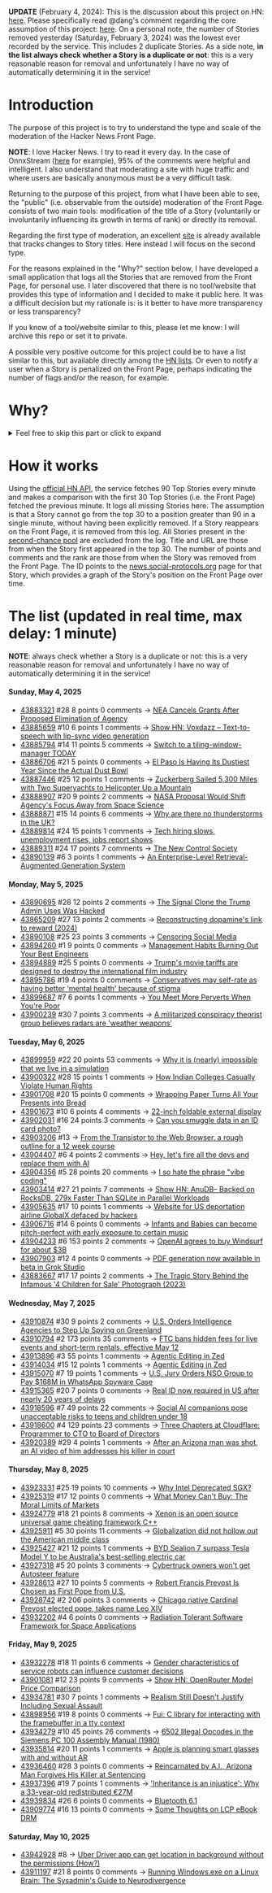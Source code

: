 **UPDATE** (February 4, 2024): This is the discussion about this project on HN: [here](https://news.ycombinator.com/item?id=39230513). Please specifically read @dang's comment regarding the core assumption of this project: [here](https://news.ycombinator.com/item?id=39231537). On a personal note, the number of Stories removed yesterday (Saturday, February 3, 2024) was the lowest ever recorded by the service. This includes 2 duplicate Stories. As a side note, **in the list always check whether a Story is a duplicate or not**: this is a very reasonable reason for removal and unfortunately I have no way of automatically determining it in the service!

# Introduction

The purpose of this project is to try to understand the type and scale of the moderation of the Hacker News Front Page.

**NOTE**: I love Hacker News. I try to read it every day. In the case of OnnxStream ([here](https://news.ycombinator.com/item?id=37752632) for example), 95% of the comments were helpful and intelligent. I also understand that moderating a site with huge traffic and where users are basically anonymous must be a very difficult task.

Returning to the purpose of this project, from what I have been able to see, the "public" (i.e. observable from the outside) moderation of the Front Page consists of two main tools: modification of the title of a Story (voluntarily or involuntarily influencing its growth in terms of rank) or directly its removal.

Regarding the first type of moderation, an excellent [site](https://hackernewstitles.netlify.app/) is already available that tracks changes to Story titles. Here instead I will focus on the second type.

For the reasons explained in the "Why?" section below, I have developed a small application that logs all the Stories that are removed from the Front Page, for personal use. I later discovered that there is no tool/website that provides this type of information and I decided to make it public here. It was a difficult decision but my rationale is: is it better to have more transparency or less transparency?

If you know of a tool/website similar to this, please let me know: I will archive this repo or set it to private.

A possible very positive outcome for this project could be to have a list similar to this, but available directly among the [HN lists](https://news.ycombinator.com/lists). Or even to notify a user when a Story is penalized on the Front Page, perhaps indicating the number of flags and/or the reason, for example.

# Why?

<details>
<summary>Feel free to skip this part or click to expand</summary>

A friend of mine posted two Stories on Hacker News related to OnnxStream (31 days apart), the first related to SDXL Turbo support and the second related to TinyLlama and Mistral 7B support.

In the case of the [first](https://news.ycombinator.com/item?id=38646969), the Story was among the first on the Front Page, until its title was changed from "Stable Diffusion Turbo on a Raspberry Pi Zero 2 generates an image in 29 minutes" to "OnnxStream: Stable Diffusion XL 1.0 Base on a Raspberry Pi Zero 2". This effectively "killed" the Story. One user pointed out that the new title didn't reflect the spirit of the Story (thanks @practice9).

In the case of the [second](https://news.ycombinator.com/item?id=38991145), the Story was in third place on the Front Page, less than an hour after the submission. In this case it was simply removed from the Front Page.

Having discovered this, perplexed, I sent an email to the moderator. @dang, who was very kind and quick in his response, explained to me that the Story had been flagged by users even without being explicitly [flagged], and that he could therefore only hypothesize the causes of the flag. His hypothesis was that (some?) users might be fed up with news related to LLMs.

While I have no reason to doubt Daniel's good faith, it's hard to believe that HN users would be tired of LLM-related news.

So I decided to develop a small console application to determine the frequency of this phenomenon (actually I was also motivated by the prospect of writing some C# code, after more than 2 years of complete abstinence). I subsequently discovered that there were no tools/websites that monitored this specific phenomenon and I therefore decided to make it public here.

</details>

# How it works

Using the [official HN API](https://github.com/HackerNews/API), the service fetches 90 Top Stories every minute and makes a comparison with the first 30 Top Stories (i.e. the Front Page) fetched the previous minute. It logs all missing Stories here. The assumption is that a Story cannot go from the top 30 to a position greater than 90 in a single minute, without having been explicitly removed. If a Story reappears on the Front Page, it is removed from this log. All Stories present in the [second-chance pool](https://news.ycombinator.com/pool) are excluded from the log. Title and URL are those from when the Story first appeared in the top 30. The number of points and comments and the rank are those from when the Story was removed from the Front Page. The ID points to the [news.social-protocols.org](https://news.social-protocols.org) page for that Story, which provides a graph of the Story's position on the Front Page over time.

# The list (updated in real time, max delay: 1 minute)

**NOTE**: always check whether a Story is a duplicate or not: this is a very reasonable reason for removal and unfortunately I have no way of automatically determining it in the service!

#### **Sunday, May 4, 2025**
<!-- HN:43883321:start -->
* [43883321](https://news.social-protocols.org/stats?id=43883321) #28 8 points 0 comments -> [NEA Cancels Grants After Proposed Elimination of Agency](https://www.artnews.com/art-news/news/national-endowment-for-the-arts-cancels-grants-trump-1234740558/)<!-- HN:43883321:end --><!-- HN:43885659:start -->
* [43885659](https://news.social-protocols.org/stats?id=43885659) #10 6 points 1 comments -> [Show HN: Voxdazz – Text-to-speech with lip-sync video generation](https://voxdazz.com)<!-- HN:43885659:end --><!-- HN:43885794:start -->
* [43885794](https://news.social-protocols.org/stats?id=43885794) #14 11 points 5 comments -> [Switch to a tiling-window-manager TODAY](https://github.com/uint23/sxwm)<!-- HN:43885794:end --><!-- HN:43886706:start -->
* [43886706](https://news.social-protocols.org/stats?id=43886706) #21 5 points 0 comments -> [El Paso Is Having Its Dustiest Year Since the Actual Dust Bowl](https://gizmodo.com/el-paso-is-having-its-dustiest-year-since-the-actual-dust-bowl-2000596987)<!-- HN:43886706:end --><!-- HN:43887446:start -->
* [43887446](https://news.social-protocols.org/stats?id=43887446) #25 12 points 1 comments -> [Zuckerberg Sailed 5,300 Miles with Two Superyachts to Helicopter Up a Mountain](https://www.sustainability-times.com/sustainable-business/mark-zuckerberg-sailed-5300-miles-with-two-superyachts-only-to-helicopter-up-a-mountain-and-ski-down-in-billionaire-style/)<!-- HN:43887446:end --><!-- HN:43888907:start -->
* [43888907](https://news.social-protocols.org/stats?id=43888907) #20 9 points 2 comments -> [NASA Proposal Would Shift Agency's Focus Away from Space Science](https://www.nytimes.com/2025/05/02/us/politics/trump-budget-nasa-cuts.html)<!-- HN:43888907:end --><!-- HN:43888871:start -->
* [43888871](https://news.social-protocols.org/stats?id=43888871) #15 14 points 6 comments -> [Why are there no thunderstorms in the UK?](https://www.onepotscience.com/why-are-there-no-thunderstorms-in-the-uk/)<!-- HN:43888871:end --><!-- HN:43889814:start -->
* [43889814](https://news.social-protocols.org/stats?id=43889814) #24 15 points 1 comments -> [Tech hiring slows, unemployment rises, jobs report shows](https://www.computerworld.com/article/3976643/tech-hiring-slows-unemployment-rises-jobs-report-shows.html)<!-- HN:43889814:end --><!-- HN:43889311:start -->
* [43889311](https://news.social-protocols.org/stats?id=43889311) #24 17 points 7 comments -> [The New Control Society](https://www.thenewatlantis.com/publications/the-new-control-society)<!-- HN:43889311:end --><!-- HN:43890139:start -->
* [43890139](https://news.social-protocols.org/stats?id=43890139) #6 3 points 1 comments -> [An Enterprise-Level Retrieval-Augmented Generation System](https://comfyai.app/article/llm-applications/enterprise-level-rag-hands-on-practice-II)<!-- HN:43890139:end -->
#### **Monday, May 5, 2025**
<!-- HN:43890695:start -->
* [43890695](https://news.social-protocols.org/stats?id=43890695) #28 12 points 2 comments -> [The Signal Clone the Trump Admin Uses Was Hacked](https://micahflee.com/the-signal-clone-the-trump-admin-uses-was-hacked/)<!-- HN:43890695:end --><!-- HN:43865209:start -->
* [43865209](https://news.social-protocols.org/stats?id=43865209) #27 13 points 2 comments -> [Reconstructing dopamine's link to reward (2024)](https://www.thetransmitter.org/dopamine/reconstructing-dopamines-link-to-reward/)<!-- HN:43865209:end --><!-- HN:43890108:start -->
* [43890108](https://news.social-protocols.org/stats?id=43890108) #25 23 points 3 comments -> [Censoring Social Media](https://www.tbray.org/ongoing/When/202x/2025/04/28/Censoring-Social-Media)<!-- HN:43890108:end --><!-- HN:43894260:start -->
* [43894260](https://news.social-protocols.org/stats?id=43894260) #1 9 points 0 comments -> [Management Habits Burning Out Your Best Engineers](https://techleaderslaunchpad.com/resources/blog/9-management-habits-quietly-burning-out-your-best-engineers)<!-- HN:43894260:end --><!-- HN:43894889:start -->
* [43894889](https://news.social-protocols.org/stats?id=43894889) #25 5 points 0 comments -> [Trump's movie tariffs are designed to destroy the international film industry](https://www.theguardian.com/film/2025/may/05/trumps-movie-tariffs-are-designed-to-destroy-the-international-film-industry)<!-- HN:43894889:end --><!-- HN:43895786:start -->
* [43895786](https://news.social-protocols.org/stats?id=43895786) #19 4 points 0 comments -> [Conservatives may self-rate as having better 'mental health' because of stigma](https://medicalxpress.com/news/2025-04-mental-health-stigma-term.html)<!-- HN:43895786:end --><!-- HN:43899687:start -->
* [43899687](https://news.social-protocols.org/stats?id=43899687) #7 6 points 1 comments -> [You Meet More Perverts When You're Poor](https://peaked.substack.com/p/you-meet-more-perverts-when-youre)<!-- HN:43899687:end --><!-- HN:43900239:start -->
* [43900239](https://news.social-protocols.org/stats?id=43900239) #30 7 points 3 comments -> [A militarized conspiracy theorist group believes radars are 'weather weapons'](https://www.cnn.com/2025/05/05/weather/weather-weapons-nws-radar-attack)<!-- HN:43900239:end -->
#### **Tuesday, May 6, 2025**
<!-- HN:43899959:start -->
* [43899959](https://news.social-protocols.org/stats?id=43899959) #22 20 points 53 comments -> [Why it is (nearly) impossible that we live in a simulation](https://arxiv.org/abs/2504.08461)<!-- HN:43899959:end --><!-- HN:43900322:start -->
* [43900322](https://news.social-protocols.org/stats?id=43900322) #28 15 points 1 comments -> [How Indian Colleges Casually Violate Human Rights](https://isomorphism.xyz/blog/2025/indian-colleges/)<!-- HN:43900322:end --><!-- HN:43901708:start -->
* [43901708](https://news.social-protocols.org/stats?id=43901708) #20 15 points 0 comments -> [Wrapping Paper Turns All Your Presents into Bread](https://spoon-tamago.com/bread-wrapping-paper/)<!-- HN:43901708:end --><!-- HN:43901673:start -->
* [43901673](https://news.social-protocols.org/stats?id=43901673) #10 6 points 4 comments -> [22-inch foldable external display](https://uperfect.com/products/omega-flexible-display-22-inch)<!-- HN:43901673:end --><!-- HN:43902031:start -->
* [43902031](https://news.social-protocols.org/stats?id=43902031) #16 24 points 3 comments -> [Can you smuggle data in an ID card photo?](https://informatykzakladowy.pl/pierwszy-na-swiecie-dowod-osobisty-z-reklama-bloga/)<!-- HN:43902031:end --><!-- HN:43903206:start -->
* [43903206](https://news.social-protocols.org/stats?id=43903206) #13 -> [From the Transistor to the Web Browser, a rough outline for a 12 week course](https://github.com/andrewn6/fromthetransistor)<!-- HN:43903206:end --><!-- HN:43904407:start -->
* [43904407](https://news.social-protocols.org/stats?id=43904407) #6 4 points 2 comments -> [Hey, let's fire all the devs and replace them with AI](https://mdwdotla.medium.com/hey-lets-fire-all-the-devs-and-replace-them-with-ai-8a0c3011d12)<!-- HN:43904407:end --><!-- HN:43904356:start -->
* [43904356](https://news.social-protocols.org/stats?id=43904356) #5 28 points 20 comments -> [I so hate the phrase "vibe coding"](https://artiss.blog/2025/03/i-so-hate-the-phrase-vibe-coding/)<!-- HN:43904356:end --><!-- HN:43903414:start -->
* [43903414](https://news.social-protocols.org/stats?id=43903414) #27 21 points 7 comments -> [Show HN: AnuDB– Backed on RocksDB, 279x Faster Than SQLite in Parallel Workloads](https://github.com/hash-anu/AnuDB)<!-- HN:43903414:end --><!-- HN:43905635:start -->
* [43905635](https://news.social-protocols.org/stats?id=43905635) #17 10 points 1 comments -> [Website for US deportation airline GlobalX defaced by hackers](https://www.reuters.com/world/us/website-us-deportation-airline-globalx-defaced-by-hackers-2025-05-05/)<!-- HN:43905635:end --><!-- HN:43906716:start -->
* [43906716](https://news.social-protocols.org/stats?id=43906716) #14 6 points 0 comments -> [Infants and Babies can become pitch-perfect with early exposure to certain music](https://www.babymusic.ai/methodology)<!-- HN:43906716:end --><!-- HN:43904233:start -->
* [43904233](https://news.social-protocols.org/stats?id=43904233) #6 153 points 2 comments -> [OpenAI agrees to buy Windsurf for about $3B](https://www.reuters.com/business/openai-agrees-buy-windsurf-about-3-billion-bloomberg-news-reports-2025-05-06/)<!-- HN:43904233:end --><!-- HN:43907903:start -->
* [43907903](https://news.social-protocols.org/stats?id=43907903) #12 4 points 0 comments -> [PDF generation now available in beta in Grok Studio](https://twitter.com/grok/status/1919797270670967006)<!-- HN:43907903:end --><!-- HN:43883667:start -->
* [43883667](https://news.social-protocols.org/stats?id=43883667) #17 17 points 2 comments -> [The Tragic Story Behind the Infamous '4 Children for Sale' Photograph (2023)](https://allthatsinteresting.com/4-children-for-sale)<!-- HN:43883667:end -->
#### **Wednesday, May 7, 2025**
<!-- HN:43910874:start -->
* [43910874](https://news.social-protocols.org/stats?id=43910874) #30 9 points 2 comments -> [U.S. Orders Intelligence Agencies to Step Up Spying on Greenland](https://www.wsj.com/world/greenland-spying-us-intelligence-809c4ef2)<!-- HN:43910874:end --><!-- HN:43910794:start -->
* [43910794](https://news.social-protocols.org/stats?id=43910794) #2 173 points 35 comments -> [FTC bans hidden fees for live events and short-term rentals, effective May 12](https://techcrunch.com/2025/05/05/ftc-bans-hidden-fees-for-live-events-and-short-term-rentals-effective-may-12/)<!-- HN:43910794:end --><!-- HN:43913896:start -->
* [43913896](https://news.social-protocols.org/stats?id=43913896) #3 55 points 1 comments -> [Agentic Editing in Zed](https://zed.dev/blog/fastest-ai-code-editor?e=60)<!-- HN:43913896:end --><!-- HN:43914034:start -->
* [43914034](https://news.social-protocols.org/stats?id=43914034) #15 12 points 1 comments -> [Agentic Editing in Zed](https://zed.dev/agentic)<!-- HN:43914034:end --><!-- HN:43915070:start -->
* [43915070](https://news.social-protocols.org/stats?id=43915070) #7 19 points 1 comments -> [U.S. Jury Orders NSO Group to Pay $168M in WhatsApp Spyware Case](https://techoreon.com/us-jury-nso-group-pay-whatsapp-168-million-spyware/)<!-- HN:43915070:end --><!-- HN:43915365:start -->
* [43915365](https://news.social-protocols.org/stats?id=43915365) #20 7 points 0 comments -> [Real ID now required in US after nearly 20 years of delays](https://www.theguardian.com/us-news/2025/may/07/real-id-domestic-flights)<!-- HN:43915365:end --><!-- HN:43918596:start -->
* [43918596](https://news.social-protocols.org/stats?id=43918596) #7 49 points 22 comments -> [Social AI companions pose unacceptable risks to teens and children under 18](https://www.commonsensemedia.org/ai-ratings/social-ai-companions)<!-- HN:43918596:end --><!-- HN:43918600:start -->
* [43918600](https://news.social-protocols.org/stats?id=43918600) #4 129 points 23 comments -> [Three Chapters at Cloudflare: Programmer to CTO to Board of Directors](https://blog.cloudflare.com/en-us/three-chapters-at-cloudflare-programmer-to-cto-to-board-of-directors/)<!-- HN:43918600:end --><!-- HN:43920389:start -->
* [43920389](https://news.social-protocols.org/stats?id=43920389) #29 4 points 1 comments -> [After an Arizona man was shot, an AI video of him addresses his killer in court](https://www.npr.org/2025/05/07/g-s1-64640/ai-impact-statement-murder-victim)<!-- HN:43920389:end -->
#### **Thursday, May 8, 2025**
<!-- HN:43923331:start -->
* [43923331](https://news.social-protocols.org/stats?id=43923331) #25 19 points 10 comments -> [Why Intel Deprecated SGX?](https://hardenedvault.net/blog/2022-01-15-sgx-deprecated/)<!-- HN:43923331:end --><!-- HN:43925319:start -->
* [43925319](https://news.social-protocols.org/stats?id=43925319) #17 12 points 0 comments -> [What Money Can't Buy: The Moral Limits of Markets](https://sandel.scholars.harvard.edu/publications/what-money-cant-buy-moral-limits-markets)<!-- HN:43925319:end --><!-- HN:43924779:start -->
* [43924779](https://news.social-protocols.org/stats?id=43924779) #18 21 points 8 comments -> [Xenon is an open source universal game cheating framework C++](https://github.com/kiocode/xenon-cheats)<!-- HN:43924779:end --><!-- HN:43925911:start -->
* [43925911](https://news.social-protocols.org/stats?id=43925911) #5 30 points 11 comments -> [Globalization did not hollow out the American middle class](https://www.noahpinion.blog/p/globalization-did-not-hollow-out)<!-- HN:43925911:end --><!-- HN:43925427:start -->
* [43925427](https://news.social-protocols.org/stats?id=43925427) #21 12 points 1 comments -> [BYD Sealion 7 surpass Tesla Model Y to be Australia's best-selling electric car](https://www.drive.com.au/news/byd-sealion-7-surpasses-tesla-model-y-to-become-australias-new-best-selling-electric-car/)<!-- HN:43925427:end --><!-- HN:43927318:start -->
* [43927318](https://news.social-protocols.org/stats?id=43927318) #5 20 points 3 comments -> [Cybertruck owners won't get Autosteer feature](https://electrek.co/2025/05/07/tesla-bait-and-switch-cybertruck-owners-wont-get-autosteer-feature/)<!-- HN:43927318:end --><!-- HN:43928613:start -->
* [43928613](https://news.social-protocols.org/stats?id=43928613) #27 10 points 5 comments -> [Robert Francis Prevost Is Chosen as First Pope from U.S.](https://www.nytimes.com/live/2025/05/08/world/pope-conclave-news)<!-- HN:43928613:end --><!-- HN:43928742:start -->
* [43928742](https://news.social-protocols.org/stats?id=43928742) #2 206 points 3 comments -> [Chicago native Cardinal Prevost elected pope, takes name Leo XIV](https://catholicreview.org/chicago-native-cardinal-prevost-elected-pope-takes-name-leo-xiv/)<!-- HN:43928742:end --><!-- HN:43932202:start -->
* [43932202](https://news.social-protocols.org/stats?id=43932202) #4 6 points 0 comments -> [Radiation Tolerant Software Framework for Space Applications](https://github.com/r0nlt/Space-Radiation-Tolerant)<!-- HN:43932202:end -->
#### **Friday, May 9, 2025**
<!-- HN:43932278:start -->
* [43932278](https://news.social-protocols.org/stats?id=43932278) #18 11 points 6 comments -> [Gender characteristics of service robots can influence customer decisions](https://www.psu.edu/news/health-and-human-development/story/gender-characteristics-service-robots-can-influence-customer)<!-- HN:43932278:end --><!-- HN:43901081:start -->
* [43901081](https://news.social-protocols.org/stats?id=43901081) #12 23 points 9 comments -> [Show HN: OpenRouter Model Price Comparison](https://compare-openrouter-models.pages.dev/)<!-- HN:43901081:end --><!-- HN:43934781:start -->
* [43934781](https://news.social-protocols.org/stats?id=43934781) #30 7 points 1 comments -> [Realism Still Doesn't Justify Including Sexual Assault](https://mythcreants.com/blog/realism-still-doesnt-justify-including-sexual-assault/)<!-- HN:43934781:end --><!-- HN:43898956:start -->
* [43898956](https://news.social-protocols.org/stats?id=43898956) #19 8 points 0 comments -> [Fui: C library for interacting with the framebuffer in a tty context](https://github.com/martinfama/fui)<!-- HN:43898956:end --><!-- HN:43934279:start -->
* [43934279](https://news.social-protocols.org/stats?id=43934279) #10 45 points 26 comments -> [6502 Illegal Opcodes in the Siemens PC 100 Assembly Manual (1980)](https://www.pagetable.com/?p=1798)<!-- HN:43934279:end --><!-- HN:43935814:start -->
* [43935814](https://news.social-protocols.org/stats?id=43935814) #20 11 points 1 comments -> [Apple is planning smart glasses with and without AR](https://www.theverge.com/news/663600/apple-smart-glasses-chips-ar-chip)<!-- HN:43935814:end --><!-- HN:43936460:start -->
* [43936460](https://news.social-protocols.org/stats?id=43936460) #28 3 points 0 comments -> [Reincarnated by A.I., Arizona Man Forgives His Killer at Sentencing](https://www.nytimes.com/2025/05/08/us/ai-victim-impact-statement-manslaughter.html)<!-- HN:43936460:end --><!-- HN:43937396:start -->
* [43937396](https://news.social-protocols.org/stats?id=43937396) #19 7 points 1 comments -> ['Inheritance is an injustice': Why a 33-year-old redistributed €27M](https://www.lemonde.fr/en/economy/article/2025/05/08/inheritance-is-an-injustice-why-a-33-year-old-redistributed-27-million_6741060_19.html)<!-- HN:43937396:end --><!-- HN:43939834:start -->
* [43939834](https://news.social-protocols.org/stats?id=43939834) #26 6 points 0 comments -> [Bluetooth 6.1](https://www.bluetooth.com/blog/delivering-on-the-bi-annual-release-schedule-bluetooth-core-6-1-is-here/)<!-- HN:43939834:end --><!-- HN:43909774:start -->
* [43909774](https://news.social-protocols.org/stats?id=43909774) #16 13 points 0 comments -> [Some Thoughts on LCP eBook DRM](https://shkspr.mobi/blog/2025/03/some-thoughts-on-lcp-ebook-drm/)<!-- HN:43909774:end -->
#### **Saturday, May 10, 2025**
<!-- HN:43942928:start -->
* [43942928](https://news.social-protocols.org/stats?id=43942928) #8 -> [Uber Driver app can get location in background without the permissions (How?)](https://developer.apple.com/forums/thread/783227)<!-- HN:43942928:end --><!-- HN:43911197:start -->
* [43911197](https://news.social-protocols.org/stats?id=43911197) #21 8 points 0 comments -> [Running Windows.exe on a Linux Brain: The Sysadmin's Guide to Neurodivergence](https://leantime.io/running-windows-exe-on-a-linux-brain-the-sysadmins-guide-to-neurodivergence/)<!-- HN:43911197:end -->